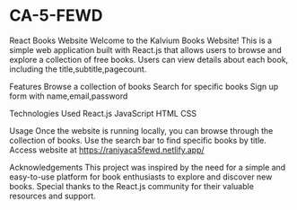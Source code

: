 # CA-5-FEWD
React Books Website
Welcome to the Kalvium Books Website! This is a simple web application built with React.js that allows users to browse and explore a collection of free books. Users can view details about each book, including the title,subtitle,pagecount.

Features
Browse a collection of books
Search for specific books
Sign up form  with name,email,password

Technologies Used
React.js
JavaScript
HTML
CSS

Usage
Once the website is running locally, you can browse through the collection of books.
Use the search bar to find specific books by title.
Access website at https://raniyaca5fewd.netlify.app/

Acknowledgements
This project was inspired by the need for a simple and easy-to-use platform for book enthusiasts to explore and discover new books.
Special thanks to the React.js community for their valuable resources and support.
